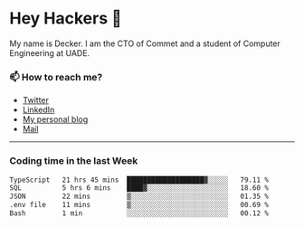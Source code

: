 # Hey Hackers 👋

My name is Decker. I am the CTO of Commet and a student of Computer Engineering at UADE.

### 📫 How to reach me?
- [Twitter](https://x.com/0xDecker) 
- [LinkedIn](https://www.linkedin.com/in/decker-urbano/) 
- [My personal blog](http://decker.sh) 
- [Mail](mailto:me@decker.sh)

---

### Coding time in the last Week

<!--START_SECTION:waka-->

```txt
TypeScript   21 hrs 45 mins  ███████████████████▓░░░░░   79.11 %
SQL          5 hrs 6 mins    ████▓░░░░░░░░░░░░░░░░░░░░   18.60 %
JSON         22 mins         ▒░░░░░░░░░░░░░░░░░░░░░░░░   01.35 %
.env file    11 mins         ▒░░░░░░░░░░░░░░░░░░░░░░░░   00.69 %
Bash         1 min           ░░░░░░░░░░░░░░░░░░░░░░░░░   00.12 %
```

<!--END_SECTION:waka-->
